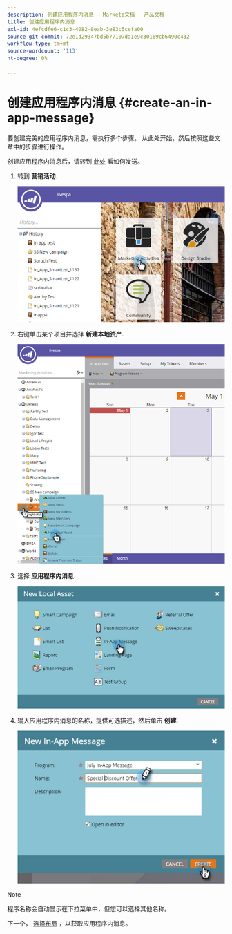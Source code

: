 ```yaml
---
description: 创建应用程序内消息 — Marketo文档 — 产品文档
title: 创建应用程序内消息
exl-id: 4efcdfe6-c1c3-4082-8eab-3e83c5cefa00
source-git-commit: 72e1d29347bd5b77107da1e9c30169cb6490c432
workflow-type: tm+mt
source-wordcount: '113'
ht-degree: 0%

---
```


# 创建应用程序内消息 {#create-an-in-app-message}

要创建完美的应用程序内消息，需执行多个步骤。 从此处开始，然后按照这些文章中的步骤进行操作。

创建应用程序内消息后，请转到 [此处](/help/marketo/product-docs/mobile-marketing/in-app-messages/sending-your-in-app-message/send-your-in-app-message.md) 看如何发送。

1. 转到 **营销活动**.

   ![图像1](/help/marketo/product-docs/mobile-marketing/in-app-messages/creating-in-app-messages/assets/create-an-in-app-message-1.png)

1. 右键单击某个项目并选择 **新建本地资产**.

   ![图像2](/help/marketo/product-docs/mobile-marketing/in-app-messages/creating-in-app-messages/assets/create-an-in-app-message-2.png)

1. 选择 **应用程序内消息**.

   ![图3](/help/marketo/product-docs/mobile-marketing/in-app-messages/creating-in-app-messages/assets/create-an-in-app-message-3.png)

1. 输入应用程序内消息的名称，提供可选描述，然后单击 **创建**.

   ![图像4](/help/marketo/product-docs/mobile-marketing/in-app-messages/creating-in-app-messages/assets/create-an-in-app-message-4.png)

>[!NOTE]
>
>程序名称会自动显示在下拉菜单中，但您可以选择其他名称。

下一个， [选择布局](/help/marketo/product-docs/mobile-marketing/in-app-messages/creating-in-app-messages/choose-a-layout-for-your-in-app-message.md) ，以获取应用程序内消息。
